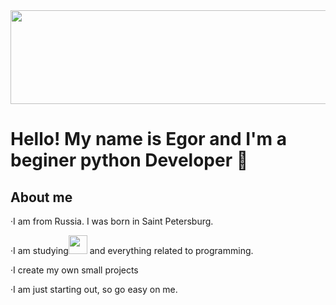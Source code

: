 
<center> <img src="https://media1.giphy.com/media/v1.Y2lkPTc5MGI3NjExanh1amV3OG41MnJqZmpkZTl1aGQ4cmJ6MDRsYTFuajRuYmtiOHdhaiZlcD12MV9pbnRlcm5hbF9naWZfYnlfaWQmY3Q9Zw/QpVUMRUJGokfqXyfa1/giphy.webp"
  width="1500" height="150"></center>

# Hello! My name is Egor and I'm a beginer python Developer 👋

## About me
·I am from Russia. I was born in Saint Petersburg. 

·I am studying<img src="https://img.icons8.com/?size=100&id=W3gfKnMhfM6h&format=png&color=000000"
  width="30" height="30"> and everything related to programming. 

·I create my own small projects

·I am just starting out, so go easy on me.




<!--
**EgorEgorAk/egoregorak** is a ✨ _special_ ✨ repository because its `README.md` (this file) appears on your GitHub profile.

Here are some ideas to get you started:

- 🔭 I’m currently working on ...
- 🌱 I’m currently learning ...
- 👯 I’m looking to collaborate on ...
- 🤔 I’m looking for help with ...
- 💬 Ask me about ...
- 📫 How to reach me: ...
- 😄 Pronouns: ...
- ⚡ Fun fact: ...
-->
